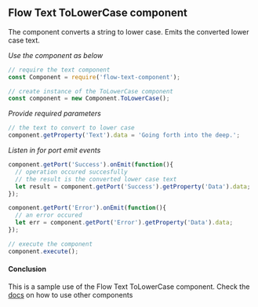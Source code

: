 ## Flow Text ToLowerCase component
The component converts a string to lower case. Emits the converted lower case text.

*Use the component as below*

```javascript
// require the text component
const Component = require('flow-text-component');

// create instance of the ToLowerCase component
const component = new Component.ToLowerCase();
```

*Provide required parameters*

```javascript
// the text to convert to lower case
component.getProperty('Text').data = 'Going forth into the deep.';
```

*Listen in for port emit events*
```javascript
component.getPort('Success').onEmit(function(){
  // operation occured succesfully
  // the result is the converted lower case text
  let result = component.getPort('Success').getProperty('Data').data;
});

component.getPort('Error').onEmit(function(){
  // an error occured
  let err = component.getPort('Error').getProperty('Data').data;
});

// execute the component
component.execute();
```

#### Conclusion

This is a sample use of the Flow Text ToLowerCase component. Check the [docs](./../docs/) on how to use other components